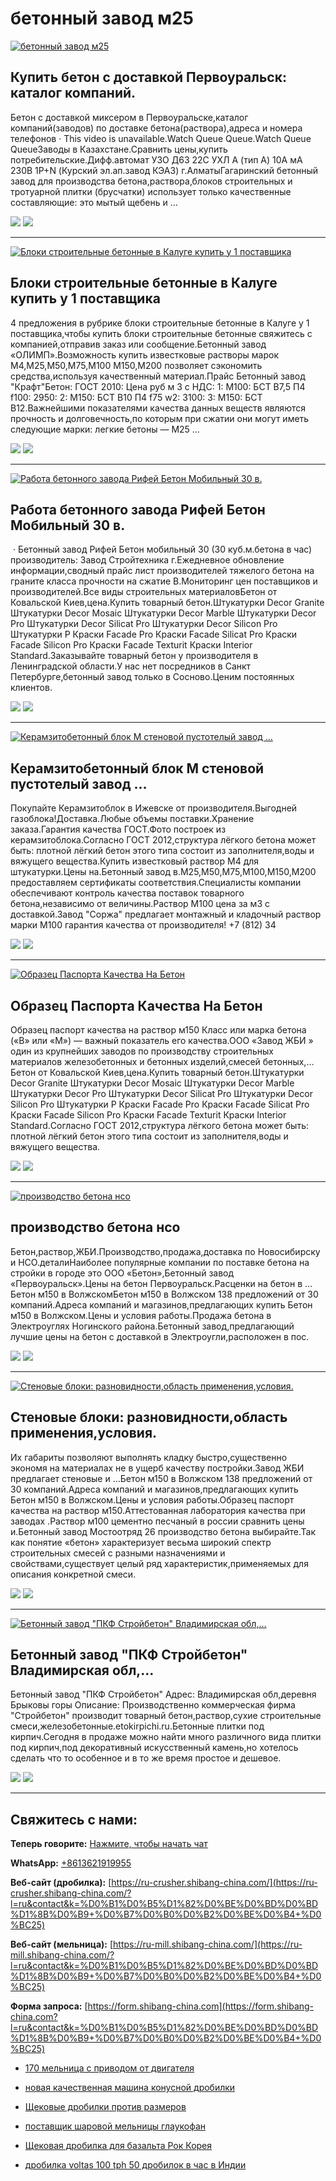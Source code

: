 # бетонный завод м25

<a href="https://swt.shibang-china.com/?l=ru&img&k=%D0%B1%D0%B5%D1%82%D0%BE%D0%BD%D0%BD%D1%8B%D0%B9+%D0%B7%D0%B0%D0%B2%D0%BE%D0%B4+%D0%BC25" target="_blank">![бетонный завод м25](http://static.shibang-china.com/all-800x300/1497.jpg)</a>

## Купить бетон с доставкой Первоуральск: каталог компаний.
Бетон с доставкой миксером в Первоуральске,каталог компаний(заводов) по доставке бетона(раствора),адреса и номера телефонов&nbsp;&#0183;&#32;This video is unavailable.Watch Queue Queue.Watch Queue QueueЗаводы в Казахстане.Сравнить цены,купить потребительские.Дифф.автомат УЗО Д63 22С УХЛ А (тип А) 10А мА 230В 1Р+N (Курский эл.ап.завод КЭАЗ) г.АлматыГагаринский бетонный завод для производства бетона,раствора,блоков строительных и тротуарной плитки (брусчатки) использует только качественные составляющие: это мытый щебень и …


<a href="https://whatsapp.shibangsoft.com/WhatsApp.php" target="_blank" title="WhatsApp">![](http://static.shibang-china.com/icon/whatsapp.png)</a> <a href="https://swt.shibang-china.com/?l=ru&icon&k=%D0%B1%D0%B5%D1%82%D0%BE%D0%BD%D0%BD%D1%8B%D0%B9+%D0%B7%D0%B0%D0%B2%D0%BE%D0%B4+%D0%BC25" target="_blank">![](http://static.shibang-china.com/icon/chat-ru.png)</a>

---

<a href="https://swt.shibang-china.com/?l=ru&img&k=%D0%B1%D0%B5%D1%82%D0%BE%D0%BD%D0%BD%D1%8B%D0%B9+%D0%B7%D0%B0%D0%B2%D0%BE%D0%B4+%D0%BC25" target="_blank">![Блоки строительные бетонные в Калуге купить у 1 поставщика](http://static.shibang-china.com/all-800x300/1130.jpg)</a>

## Блоки строительные бетонные в Калуге купить у 1 поставщика
4 предложения в рубрике блоки строительные бетонные в Калуге у 1 поставщика,чтобы купить блоки строительные бетонные свяжитесь с компанией,отправив заказ или сообщение.Бетонный завод &#171;ОЛИМП&#187;.Возможность купить известковые растворы марок М4,М25,М50,М75,М100 М150,М200 позволяет сэкономить средства,используя качественный материал.Прайс Бетонный завод &quot;Крафт&quot;Бетон: ГОСТ 2010: Цена руб м 3 с НДС: 1: М100: БСТ В7,5 П4 f100: 2950: 2: М150: БСТ В10 П4 f75 w2: 3100: 3: М150: БСТ В12.Важнейшими показателями качества данных веществ являются прочность и долговечность,по которым при сжатии они могут иметь следующие марки: легкие бетоны — М25 …


<a href="https://whatsapp.shibangsoft.com/WhatsApp.php" target="_blank" title="WhatsApp">![](http://static.shibang-china.com/icon/whatsapp.png)</a> <a href="https://swt.shibang-china.com/?l=ru&icon&k=%D0%B1%D0%B5%D1%82%D0%BE%D0%BD%D0%BD%D1%8B%D0%B9+%D0%B7%D0%B0%D0%B2%D0%BE%D0%B4+%D0%BC25" target="_blank">![](http://static.shibang-china.com/icon/chat-ru.png)</a>

---

<a href="https://swt.shibang-china.com/?l=ru&img&k=%D0%B1%D0%B5%D1%82%D0%BE%D0%BD%D0%BD%D1%8B%D0%B9+%D0%B7%D0%B0%D0%B2%D0%BE%D0%B4+%D0%BC25" target="_blank">![Работа бетонного завода Рифей Бетон Мобильный 30 в.](http://static.shibang-china.com/all-800x300/97.jpg)</a>

## Работа бетонного завода Рифей Бетон Мобильный 30 в.
&nbsp;&#0183;&#32;Бетонный завод Рифей Бетон мобильный 30 (30 куб.м.бетона в час) производитель: Завод Стройтехника г.Ежедневное обновление информации,сводный прайс лист производителей тяжелого бетона на граните класса прочности на сжатие В.Мониторинг цен поставщиков и производителей.Все виды строительных материаловБетон от Ковальской Киев,цена.Купить товарный бетон.Штукатурки Decor Granite Штукатурки Decor Mosaic Штукатурки Decor Marble Штукатурки Decor Pro Штукатурки Decor Silicat Pro Штукатурки Decor Silicon Pro Штукатурки Р Краски Facade Pro Краски Facade Silicat Pro Краски Facade Silicon Pro Краски Facade Texturit Краски Interior Standard.Заказывайте товарный бетон у производителя в Ленинградской области.У нас нет посредников в Санкт Петербурге,бетонный завод только в Сосново.Ценим постоянных клиентов.


<a href="https://whatsapp.shibangsoft.com/WhatsApp.php" target="_blank" title="WhatsApp">![](http://static.shibang-china.com/icon/whatsapp.png)</a> <a href="https://swt.shibang-china.com/?l=ru&icon&k=%D0%B1%D0%B5%D1%82%D0%BE%D0%BD%D0%BD%D1%8B%D0%B9+%D0%B7%D0%B0%D0%B2%D0%BE%D0%B4+%D0%BC25" target="_blank">![](http://static.shibang-china.com/icon/chat-ru.png)</a>

---

<a href="https://swt.shibang-china.com/?l=ru&img&k=%D0%B1%D0%B5%D1%82%D0%BE%D0%BD%D0%BD%D1%8B%D0%B9+%D0%B7%D0%B0%D0%B2%D0%BE%D0%B4+%D0%BC25" target="_blank">![Керамзитобетонный блок М стеновой пустотелый завод …](http://static.shibang-china.com/all-800x300/1159.jpg)</a>

## Керамзитобетонный блок М стеновой пустотелый завод …
Покупайте Керамзитоблок в Ижевске от производителя.Выгодней газоблока!Доставка.Любые объемы поставки.Хранение заказа.Гарантия качества ГОСТ.Фото построек из керамзитоблока.Согласно ГОСТ 2012,структура лёгкого бетона может быть: плотной лёгкий бетон этого типа состоит из заполнителя,воды и вяжущего вещества.Купить известковый раствор М4 для штукатурки.Цены на.Бетонный завод в.М25,М50,М75,М100,М150,М200 предоставляем сертификаты соответствия.Специалисты компании обеспечивают контроль качества поставок товарного бетона,независимо от величины.Раствор М100 цена за м3 с доставкой.Завод &quot;Соржа&quot; предлагает монтажный и кладочный раствор марки М100 гарантия качества от производителя! +7 (812) 34


<a href="https://whatsapp.shibangsoft.com/WhatsApp.php" target="_blank" title="WhatsApp">![](http://static.shibang-china.com/icon/whatsapp.png)</a> <a href="https://swt.shibang-china.com/?l=ru&icon&k=%D0%B1%D0%B5%D1%82%D0%BE%D0%BD%D0%BD%D1%8B%D0%B9+%D0%B7%D0%B0%D0%B2%D0%BE%D0%B4+%D0%BC25" target="_blank">![](http://static.shibang-china.com/icon/chat-ru.png)</a>

---

<a href="https://swt.shibang-china.com/?l=ru&img&k=%D0%B1%D0%B5%D1%82%D0%BE%D0%BD%D0%BD%D1%8B%D0%B9+%D0%B7%D0%B0%D0%B2%D0%BE%D0%B4+%D0%BC25" target="_blank">![Образец Паспорта Качества На Бетон](http://static.shibang-china.com/all-800x300/1287.jpg)</a>

## Образец Паспорта Качества На Бетон
Образец паспорт качества на раствор м150 Класс или марка бетона (&#171;В&#187; или &#171;М&#187;) — важный показатель его качества.ООО &#171;Завод ЖБИ &#187; один из крупнейших заводов по производству строительных материалов железобетонных и бетонных изделий,смесей бетонных,…Бетон от Ковальской Киев,цена.Купить товарный бетон.Штукатурки Decor Granite Штукатурки Decor Mosaic Штукатурки Decor Marble Штукатурки Decor Pro Штукатурки Decor Silicat Pro Штукатурки Decor Silicon Pro Штукатурки Р Краски Facade Pro Краски Facade Silicat Pro Краски Facade Silicon Pro Краски Facade Texturit Краски Interior Standard.Согласно ГОСТ 2012,структура лёгкого бетона может быть: плотной лёгкий бетон этого типа состоит из заполнителя,воды и вяжущего вещества.


<a href="https://whatsapp.shibangsoft.com/WhatsApp.php" target="_blank" title="WhatsApp">![](http://static.shibang-china.com/icon/whatsapp.png)</a> <a href="https://swt.shibang-china.com/?l=ru&icon&k=%D0%B1%D0%B5%D1%82%D0%BE%D0%BD%D0%BD%D1%8B%D0%B9+%D0%B7%D0%B0%D0%B2%D0%BE%D0%B4+%D0%BC25" target="_blank">![](http://static.shibang-china.com/icon/chat-ru.png)</a>

---

<a href="https://swt.shibang-china.com/?l=ru&img&k=%D0%B1%D0%B5%D1%82%D0%BE%D0%BD%D0%BD%D1%8B%D0%B9+%D0%B7%D0%B0%D0%B2%D0%BE%D0%B4+%D0%BC25" target="_blank">![производство бетона нсо](http://static.shibang-china.com/all-800x300/325.jpg)</a>

## производство бетона нсо
Бетон,раствор,ЖБИ.Производство,продажа,доставка по Новосибирску и НСО.деталиНаиболее популярные компании по поставке бетона на стройки в городе это ООО &#171;Бетон&#187;,Бетонный завод &#171;Первоуральск&#187;.Цены на бетон Первоуральск.Расценки на бетон в …Бетон м150 в ВолжскомБетон м150 в Волжском 138 предложений от 30 компаний.Адреса компаний и магазинов,предлагающих купить Бетон м150 в Волжском.Цены и условия работы.Продажа бетона в Электроуглях Ногинского района.Бетонный завод,предлагающий лучшие цены на бетон с доставкой в Электроугли,расположен в пос.


<a href="https://whatsapp.shibangsoft.com/WhatsApp.php" target="_blank" title="WhatsApp">![](http://static.shibang-china.com/icon/whatsapp.png)</a> <a href="https://swt.shibang-china.com/?l=ru&icon&k=%D0%B1%D0%B5%D1%82%D0%BE%D0%BD%D0%BD%D1%8B%D0%B9+%D0%B7%D0%B0%D0%B2%D0%BE%D0%B4+%D0%BC25" target="_blank">![](http://static.shibang-china.com/icon/chat-ru.png)</a>

---

<a href="https://swt.shibang-china.com/?l=ru&img&k=%D0%B1%D0%B5%D1%82%D0%BE%D0%BD%D0%BD%D1%8B%D0%B9+%D0%B7%D0%B0%D0%B2%D0%BE%D0%B4+%D0%BC25" target="_blank">![Стеновые блоки: разновидности,область применения,условия.](http://static.shibang-china.com/all-800x300/543.jpg)</a>

## Стеновые блоки: разновидности,область применения,условия.
Их габариты позволяют выполнять кладку быстро,существенно экономя на материалах не в ущерб качеству постройки.Завод ЖБИ предлагает стеновые и …Бетон м150 в Волжском 138 предложений от 30 компаний.Адреса компаний и магазинов,предлагающих купить Бетон м150 в Волжском.Цены и условия работы.Образец паспорт качества на раствор м150.Аттестованная лаборатория качества при заводах .Раствор м100 цементно песчаный в россии сравнить цены и.Бетонный завод Мостоотряд 26 производство бетона выбирайте.Так как понятие &#171;бетон&#187; характеризует весьма широкий спектр строительных смесей с разными назначениями и свойствами,существует целый ряд характеристик,применяемых для описания конкретной смеси.


<a href="https://whatsapp.shibangsoft.com/WhatsApp.php" target="_blank" title="WhatsApp">![](http://static.shibang-china.com/icon/whatsapp.png)</a> <a href="https://swt.shibang-china.com/?l=ru&icon&k=%D0%B1%D0%B5%D1%82%D0%BE%D0%BD%D0%BD%D1%8B%D0%B9+%D0%B7%D0%B0%D0%B2%D0%BE%D0%B4+%D0%BC25" target="_blank">![](http://static.shibang-china.com/icon/chat-ru.png)</a>

---

<a href="https://swt.shibang-china.com/?l=ru&img&k=%D0%B1%D0%B5%D1%82%D0%BE%D0%BD%D0%BD%D1%8B%D0%B9+%D0%B7%D0%B0%D0%B2%D0%BE%D0%B4+%D0%BC25" target="_blank">![Бетонный завод &quot;ПКФ Стройбетон&quot; Владимирская обл,…](http://static.shibang-china.com/all-800x300/200.jpg)</a>

## Бетонный завод &quot;ПКФ Стройбетон&quot; Владимирская обл,…
Бетонный завод &quot;ПКФ Стройбетон&quot; Адрес: Владимирская обл,деревня Брыковы горы Описание: Производственно коммерческая фирма &quot;Стройбетон&quot; производит товарный бетон,раствор,сухие строительные смеси,железобетонные.etokirpichi.ru.Бетонные плитки под кирпич.Сегодня в продаже можно найти много различного вида плитки под кирпич,под декоративный искусственный камень,но хотелось сделать что то особенное и в то же время простое и дешевое.

<a href="https://whatsapp.shibangsoft.com/WhatsApp.php" target="_blank" title="WhatsApp">![](http://static.shibang-china.com/icon/whatsapp.png)</a> <a href="https://swt.shibang-china.com/?l=ru&icon&k=%D0%B1%D0%B5%D1%82%D0%BE%D0%BD%D0%BD%D1%8B%D0%B9+%D0%B7%D0%B0%D0%B2%D0%BE%D0%B4+%D0%BC25" target="_blank">![](http://static.shibang-china.com/icon/chat-ru.png)</a>

---
## Свяжитесь с нами:

**Теперь говорите:** [Нажмите, чтобы начать чат](https://swt.shibang-china.com?l=ru&contact&k=%D0%B1%D0%B5%D1%82%D0%BE%D0%BD%D0%BD%D1%8B%D0%B9+%D0%B7%D0%B0%D0%B2%D0%BE%D0%B4+%D0%BC25)

**WhatsApp:**  [+8613621919955](https://whatsapp.shibangsoft.com/WhatsApp.php)

**Веб-сайт (дробилка):** [https://ru-crusher.shibang-china.com/](https://ru-crusher.shibang-china.com/?l=ru&contact&k=%D0%B1%D0%B5%D1%82%D0%BE%D0%BD%D0%BD%D1%8B%D0%B9+%D0%B7%D0%B0%D0%B2%D0%BE%D0%B4+%D0%BC25)

**Веб-сайт (мельница):** [https://ru-mill.shibang-china.com/](https://ru-mill.shibang-china.com/?l=ru&contact&k=%D0%B1%D0%B5%D1%82%D0%BE%D0%BD%D0%BD%D1%8B%D0%B9+%D0%B7%D0%B0%D0%B2%D0%BE%D0%B4+%D0%BC25)

**Форма запроса:** [https://form.shibang-china.com](https://form.shibang-china.com?l=ru&contact&k=%D0%B1%D0%B5%D1%82%D0%BE%D0%BD%D0%BD%D1%8B%D0%B9+%D0%B7%D0%B0%D0%B2%D0%BE%D0%B4+%D0%BC25)

* [170 мельница с приводом от двигателя](../125/170%20%D0%BC%D0%B5%D0%BB%D1%8C%D0%BD%D0%B8%D1%86%D0%B0%20%D1%81%20%D0%BF%D1%80%D0%B8%D0%B2%D0%BE%D0%B4%D0%BE%D0%BC%20%D0%BE%D1%82%20%D0%B4%D0%B2%D0%B8%D0%B3%D0%B0%D1%82%D0%B5%D0%BB%D1%8F.md)

* [новая качественная машина конусной дробилки](../124/%D0%BD%D0%BE%D0%B2%D0%B0%D1%8F%20%D0%BA%D0%B0%D1%87%D0%B5%D1%81%D1%82%D0%B2%D0%B5%D0%BD%D0%BD%D0%B0%D1%8F%20%D0%BC%D0%B0%D1%88%D0%B8%D0%BD%D0%B0%20%D0%BA%D0%BE%D0%BD%D1%83%D1%81%D0%BD%D0%BE%D0%B9%20%D0%B4%D1%80%D0%BE%D0%B1%D0%B8%D0%BB%D0%BA%D0%B8.md)

* [Щековые дробилки против размеров](../123/%D0%A9%D0%B5%D0%BA%D0%BE%D0%B2%D1%8B%D0%B5%20%D0%B4%D1%80%D0%BE%D0%B1%D0%B8%D0%BB%D0%BA%D0%B8%20%D0%BF%D1%80%D0%BE%D1%82%D0%B8%D0%B2%20%D1%80%D0%B0%D0%B7%D0%BC%D0%B5%D1%80%D0%BE%D0%B2.md)

* [поставщик шаровой мельницы глаукофан](../123/%D0%BF%D0%BE%D1%81%D1%82%D0%B0%D0%B2%D1%89%D0%B8%D0%BA%20%D1%88%D0%B0%D1%80%D0%BE%D0%B2%D0%BE%D0%B9%20%D0%BC%D0%B5%D0%BB%D1%8C%D0%BD%D0%B8%D1%86%D1%8B%20%D0%B3%D0%BB%D0%B0%D1%83%D0%BA%D0%BE%D1%84%D0%B0%D0%BD.md)

* [Щековая дробилка для базальта Рок Корея](../125/%D0%A9%D0%B5%D0%BA%D0%BE%D0%B2%D0%B0%D1%8F%20%D0%B4%D1%80%D0%BE%D0%B1%D0%B8%D0%BB%D0%BA%D0%B0%20%D0%B4%D0%BB%D1%8F%20%D0%B1%D0%B0%D0%B7%D0%B0%D0%BB%D1%8C%D1%82%D0%B0%20%D0%A0%D0%BE%D0%BA%20%D0%9A%D0%BE%D1%80%D0%B5%D1%8F.md)

* [дробилка voltas 100 tph 50 дробилок в час в Индии](../125/%D0%B4%D1%80%D0%BE%D0%B1%D0%B8%D0%BB%D0%BA%D0%B0%20voltas%20100%20tph%2050%20%D0%B4%D1%80%D0%BE%D0%B1%D0%B8%D0%BB%D0%BE%D0%BA%20%D0%B2%20%D1%87%D0%B0%D1%81%20%D0%B2%20%D0%98%D0%BD%D0%B4%D0%B8%D0%B8.md)